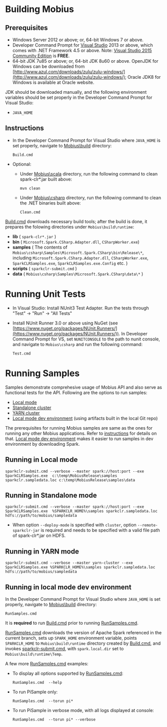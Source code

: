 # Building Mobius

## Prerequisites

* Windows Server 2012 or above; or, 64-bit Windows 7 or above.
* Developer Command Prompt for [Visual Studio](https://www.visualstudio.com/) 2013 or above, which comes with .NET Framework 4.5 or above. Note: [Visual Studio 2015 Community Edition](https://www.visualstudio.com/en-us/products/visual-studio-community-vs.aspx) is **FREE**.
* 64-bit JDK 7u85 or above; or, 64-bit JDK 8u60 or above. OpenJDK for Windows can be downloaded from [http://www.azul.com/downloads/zulu/zulu-windows/](http://www.azul.com/downloads/zulu/zulu-windows/); Oracle JDK8 for Windows is available at Oracle website.

JDK should be downloaded manually, and the following environment variables should be set properly in the Developer Command Prompt for Visual Studio:

* `JAVA_HOME`


## Instructions

* In the Developer Command Prompt for Visual Studio where `JAVA_HOME` is set properly, navigate to [Mobius\build](../build/) directory: 

	```  
	Build.cmd  
	```

* Optional: 
	- Under [Mobius\scala](../scala) directory, run the following command to clean spark-clr*.jar built above: 

		```  
		mvn clean
		```  

 	- Under [Mobius\csharp](../csharp) directory, run the following command to clean the .NET binaries built above:

		```  
		Clean.cmd  
		```  
		
[Build.cmd](../build/Build.cmd) downloads necessary build tools; after the build is done, it prepares the folowing directories under `Mobius\build\runtime`:

  * **lib** ( `spark-clr*.jar` )  
  * **bin** ( `Microsoft.Spark.CSharp.Adapter.dll`, `CSharpWorker.exe`)  
  * **samples** ( The contents of `Mobius\csharp\Samples\Microsoft.Spark.CSharp\bin\Release\*`, including `Microsoft.Spark.CSharp.Adapter.dll`, `CSharpWorker.exe`, `SparkCLRSamples.exe`, `SparkCLRSamples.exe.Config` etc. ) 
  * **scripts** ( `sparkclr-submit.cmd` )  
  * **data** ( `Mobius\csharp\Samples\Microsoft.Spark.CSharp\data\*` )    

# Running Unit Tests

* In Visual Studio: Install NUnit3 Test Adapter. Run the tests through "Test" -> "Run" -> "All Tests"

* Install NUnit Runner 3.0 or above using NuGet (see [https://www.nuget.org/packages/NUnit.Runners/](https://www.nuget.org/packages/NUnit.Runners/)). In Developer Command Prompt for VS, set `NUNITCONSOLE` to the path to nunit console, and navigate to `Mobius\csharp` and run the following command: 
    ```
    Test.cmd
    ```

# Running Samples
Samples demonstrate comprehesive usage of Mobius API and also serve as functional tests for the API. Following are the options to run samples:
* [Local mode](#running-in-local-mode)
* [Standalone cluster](#running-in-standalone-mode)
* [YARN cluster](#running-in-yarn-mode)
* [Local mode dev environment](#running-in-local-mode-dev-environment) (using artifacts built in the local Git repo)

The prerequisites for running Mobius samples are same as the ones for running any other Mobius applications. Refer to [instructions](.\running-mobius-app.md#pre-requisites) for details on that. [Local mode dev environment](#running-in-local-mode-dev-environment) makes it easier to run samples in dev environment by downloading Spark.

## Running in Local mode
```
sparkclr-submit.cmd --verbose --master spark://host:port --exe SparkCLRSamples.exe  c:\temp\MobiusRelease\samples sparkclr.sampledata.loc c:\temp\MobiusRelease\samples\data
```

## Running in Standalone mode

```
sparkclr-submit.cmd --verbose --master spark://host:port --exe SparkCLRSamples.exe  %SPARKCLR_HOME%\samples sparkclr.sampledata.loc hdfs://path/to/mobius/sampledata
```
- When option `--deploy-mode` is specified with `cluster`, option `--remote-sparkclr-jar` is required and needs to be specified with a valid file path of spark-clr*.jar on HDFS.

## Running in YARN mode

```
sparkclr-submit.cmd --verbose --master yarn-cluster --exe SparkCLRSamples.exe %SPARKCLR_HOME%\samples sparkclr.sampledata.loc hdfs://path/to/mobius/sampledata
```

## Running in local mode dev environment
In the Developer Command Prompt for Visual Studio where `JAVA_HOME` is set properly, navigate to [Mobius\build](../build/) directory:

```  
RunSamples.cmd  
```

It is **required** to run [Build.cmd](../build/Build.cmd) prior to running [RunSamples.cmd](../build/RunSamples.cmd).

[RunSamples.cmd](../build/localmode/RunSamples.cmd) downloads the version of Apache Spark referenced in the current branch, sets up `SPARK_HOME` environment variable, points `SPARKCLR_HOME` to `Mobius\build\runtime` directory created by [Build.cmd](../build/Build.cmd), and invokes [sparkclr-submit.cmd](../scripts/sparkclr-submit.cmd), with `spark.local.dir` set to `Mobius\build\runtime\Temp`.

A few more [RunSamples.cmd](../build/localmode/RunSamples.cmd) examples:
- To display all options supported by [RunSamples.cmd](../build/localmode/RunSamples.cmd): 

    ```  
    RunSamples.cmd  --help
    ```

- To run PiSample only:

    ```  
    RunSamples.cmd  --torun pi*
    ```

- To run PiSample in verbose mode, with all logs displayed at console:

    ```  
    RunSamples.cmd  --torun pi* --verbose
    ```

